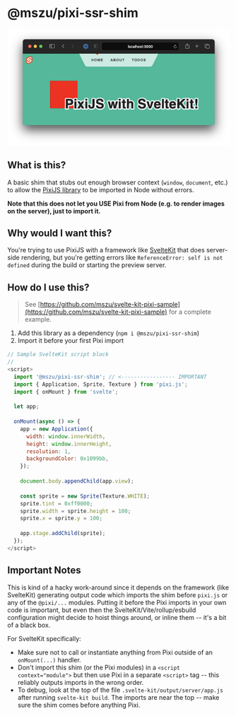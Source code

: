# @mszu/pixi-ssr-shim

![Screenshot showing SvelteKit app with PixiJS](https://raw.githubusercontent.com/mszu/svelte-kit-pixi-sample/main/docs/screenshot.png "SvelteKit + PixiJS")

## What is this?

A basic shim that stubs out enough browser context (`window`, `document`, etc.)
to allow the [PixiJS library](https://pixijs.com/) to be imported in Node without
errors.

**Note that this does not let you USE Pixi from Node (e.g. to render images on the
server), just to import it.**

## Why would I want this?

You're trying to use PixiJS with a framework like [SvelteKit](https://kit.svelte.dev/)
that does server-side rendering, but you're getting errors like
`ReferenceError: self is not defined` during the build or starting the preview server.

## How do I use this?

> See [https://github.com/mszu/svelte-kit-pixi-sample](https://github.com/mszu/svelte-kit-pixi-sample) for a complete example.

1. Add this library as a dependency (`npm i @mszu/pixi-ssr-shim`)
2. Import it before your first Pixi import

```javascript
// Sample SvelteKit script block
//
<script>
  import '@mszu/pixi-ssr-shim'; // <----------------- IMPORTANT
  import { Application, Sprite, Texture } from 'pixi.js';
  import { onMount } from 'svelte';
  
  let app;
  
  onMount(async () => {
    app = new Application({
      width: window.innerWidth,
      height: window.innerHeight,
      resolution: 1,
      backgroundColor: 0x1099bb,
    });

    document.body.appendChild(app.view);

    const sprite = new Sprite(Texture.WHITE);
    sprite.tint = 0xff0000;
    sprite.width = sprite.height = 100;
    sprite.x = sprite.y = 100;

    app.stage.addChild(sprite);
  });
</script>
```

## Important Notes

This is kind of a hacky work-around since it depends on the framework (like SvelteKit)
generating output code which imports the shim before `pixi.js` or any of the `@pixi/...`
modules. Putting it before the Pixi imports in your own code is important, but even then
the SvelteKit/Vite/rollup/esbuild configuration might decide to hoist things around, or
inline them -- it's a bit of a black box.

For SvelteKit specifically:
* Make sure not to call or instantiate anything from Pixi outside of an `onMount(...)` handler.
* Don't import this shim (or the Pixi modules) in a `<script context="module">` but then use
Pixi in a separate `<script>` tag -- this reliably outputs imports in the wrong order.
* To debug, look at the top of the file `.svelte-kit/output/server/app.js` after running
`svelte-kit build`. The imports are near the top -- make sure the shim comes before anything
Pixi.
